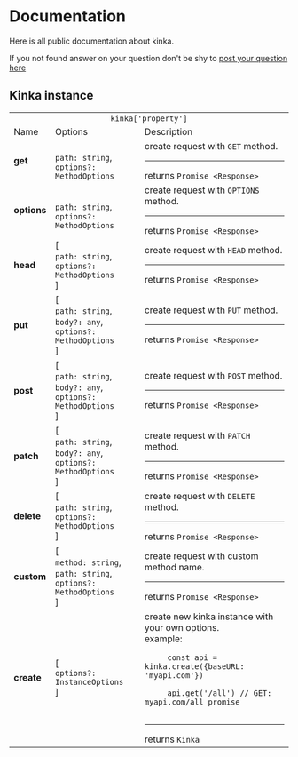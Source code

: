 
# Documentation

Here is all public documentation about kinka.

If you not found answer on your question don't be shy to [post your question here](https://github.com/acacode/kinka/issues)


## Kinka instance

<table>
  <tr>
    <td colspan="3" align="center"> <code>kinka['property']</code></td>
  </tr>
  <tr>
    <td>Name</td>
    <td>Options</td>
    <td>Description</td>
  </tr>
  <tr>
    <td>
        <b>get</b>
    </td>
	<td>
        <br><code>path: string</code>, 
        <br><code>options?: MethodOptions</code>
    </td>
    <td>
	    create request with <code>GET</code> method. <hr>
	    returns <code>Promise &lt;Response&gt; </code>    
   </td>
  </tr>
  <tr>
    <td>
        <b>options</b>
    </td>
	<td>
        <br><code>path: string</code>, 
        <br><code>options?: MethodOptions</code>
    </td>
    <td>
	    create request with <code>OPTIONS</code> method. <hr>
	    returns <code>Promise &lt;Response&gt; </code>    
   </td>
  </tr>
  <tr>
    <td><b>head</td>
	<td>[ 
    <br><code>path: string</code>, 
    <br><code>options?: MethodOptions</code>
    <br> ]
    </td>
    <td>
	    create request with <code>HEAD</code> method. <hr>
	    returns <code>Promise &lt;Response&gt; </code>    
   </td>
  </tr>
  <tr>
    <td><b>put</td>
	<td>[ 
    <br><code>path: string</code>, 
    <br><code>body?: any</code>, 
    <br><code>options?: MethodOptions</code>
    <br> ]
    </td>
    <td>
	    create request with <code>PUT</code> method. <hr>
		returns <code>Promise &lt;Response&gt; </code>    
   </td>
  </tr>
  <tr>
    <td><b>post</td>
    <td>[ 
    <br><code>path: string</code>, 
    <br><code>body?: any</code>, 
    <br><code>options?: MethodOptions</code>
    <br> ]
    </td>
    <td>
	    create request with <code>POST</code> method. <hr>
		returns <code>Promise &lt;Response&gt; </code>    
   </td>
  </tr>
  <tr>
    <td><b>patch</td>
    <td>[ 
    <br><code>path: string</code>, 
    <br><code>body?: any</code>, 
    <br><code>options?: MethodOptions</code>
    <br> ]
    </td>
    <td>
	    create request with <code>PATCH</code> method. <hr>
		returns <code>Promise &lt;Response&gt; </code>    
   </td>
  </tr>
  <tr>
    <td><b>delete</td>
	<td>[ 
    <br><code>path: string</code>, 
    <br><code>options?: MethodOptions</code>
    <br> ]
    </td>
    <td>
	    create request with <code>DELETE</code> method. <hr>
	    returns <code>Promise &lt;Response&gt; </code>    
   </td>
  </tr>
  <tr>
    <td><b>custom</td>
    <td>[ 
    <br><code>method: string</code>, 
    <br><code>path: string</code>, 
    <br><code>options?: MethodOptions</code>
    <br> ]
    </td>
    <td>
	    create request with custom method name. <hr>
		returns <code>Promise &lt;Response&gt; </code>    
   </td>
  </tr>
  <tr>
    <td><b>create</td>
    <td>[
    <br><code>options?: InstanceOptions</code>
    <br> ]
    </td>
    <td>
	    create new kinka instance with your own options.<br>
	example: <br>
	<code style="display:block; white-space: pre-wrap;">
	 const api = kinka.create({baseURL: 'myapi.com'}) <br>
	 api.get('/all') // GET: myapi.com/all promise
    </code>
    <hr> returns <code>Kinka</code>
   </td>
  </tr>
</table>

<!-- 
## Interfaces


<table>
  <tr>
    <td colspan="3"> <code>kinka['property']</code></td>
  </tr>
  <tr>
    <td>Name</td>
    <td>Options</td>
    <td>Description</td>
  </tr>
  <tr>
    <td><b>get</td>
    <td>see </td>
    <td>Two</td>
  </tr>
</table>
-->
<!-- [api](https://github.com/acacode/kinka/blob/master/README.md) -->
